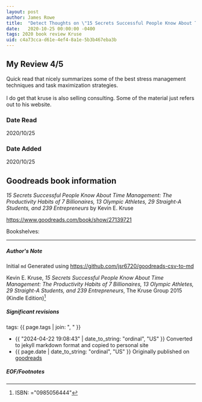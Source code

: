 ```yaml
---
layout: post
author: James Rowe
title:  "Detect Thoughts on \"15 Secrets Successful People Know About Time Management\""
date:   2020-10-25 00:00:00 -0400
tags: 2020 book review Kruse 
uid: c4a73cca-d61e-4ef4-8a1e-5b3b467eba3b
---
```


<!-- highly dependent on how you personally use jekyll templates, and how you want this to show up -->
<!-- escape any jekyll keys with double brackets -->

## My Review 4/5

Quick read that nicely summarizes some of the best stress management techniques and task maximization strategies. <br/><br/>I do get that kruse is also selling consulting. Some of the material just refers out to his website. 

### Date Read
2020/10/25

### Date Added
2020/10/25

## Goodreads book information

*15 Secrets Successful People Know About Time Management: The Productivity Habits of 7 Billionaires, 13 Olympic Athletes, 29 Straight-A Students, and 239 Entrepreneurs* by Kevin E. Kruse

https://www.goodreads.com/book/show/27139721

Bookshelves: 

---

##### Author's Note

Initial `md` Generated using https://github.com/jsr6720/goodreads-csv-to-md

Kevin E. Kruse, *15 Secrets Successful People Know About Time Management: The Productivity Habits of 7 Billionaires, 13 Olympic Athletes, 29 Straight-A Students, and 239 Entrepreneurs*,  The Kruse Group 2015 (Kindle Edition)[^1]

##### Significant revisions

tags: {{ page.tags | join: ", " }} <!-- todo move this somewhere -->

- {{ "2024-04-22 19:08:43" | date_to_string: "ordinal", "US" }} Converted to jekyll markdown format and copied to personal site
- {{ page.date | date_to_string: "ordinal", "US" }} Originally published on [goodreads](https://www.goodreads.com)

##### EOF/Footnotes

[^1]: ISBN: ="0985056444"
